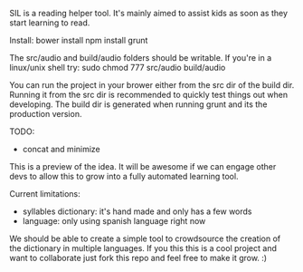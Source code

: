 SIL is a reading helper tool.
It's mainly aimed to assist kids as soon as they start learning to read.

Install:
bower install
npm install
grunt

The src/audio and build/audio folders should be writable.
If you're in a linux/unix shell try:
sudo chmod 777 src/audio build/audio

You can run the project in your brower either from the src dir of the build dir.
Running it from the src dir is recommended to quickly test things out when developing.
The build dir is generated when running grunt and its the production version.

TODO:
- concat and minimize

This is a preview of the idea.
It will be awesome if we can engage other devs to allow this to grow into a fully automated learning tool.

Current limitations:
- syllables dictionary: it's hand made and only has a few words
- language: only using spanish language right now

We should be able to create a simple tool to crowdsource the creation of the dictionary in multiple languages.
If you this this is a cool project and want to collaborate just fork this repo and feel free to make it grow.
:)